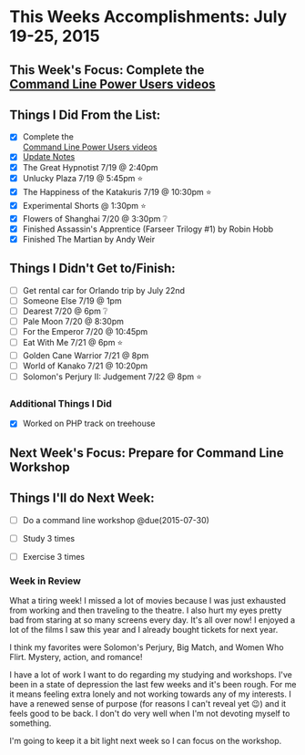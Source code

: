 # This Weeks Accomplishments: July 19-25, 2015

## This Week's Focus: Complete the<br/> [Command Line Power Users videos](http://commandlinepoweruser.com/)

## Things I Did From the List:
- [x] Complete the <br/>[Command Line Power Users videos](https://www.youtube.com/playlist?list=PLu8EoSxDXHP7tXPJp5ZmUpuT7sFvrswzf)
- [x] [Update Notes](https://gist.github.com/MongooseDoom/decd933d7d04ce4ee8aa)
- [x] The Great Hypnotist 7/19 @ 2:40pm
- [x] Unlucky Plaza 7/19 @ 5:45pm :star:
- [x] The Happiness of the Katakuris 7/19 @ 10:30pm :star:
- [x] Experimental Shorts @ 1:30pm :star:
- [x] Flowers of Shanghai 7/20 @ 3:30pm :grey_question:
- [x] Finished Assassin's Apprentice (Farseer Trilogy #1) by Robin Hobb
- [x] Finished The Martian by Andy Weir

## Things I Didn't Get to/Finish:
- [ ] Get rental car for Orlando trip by July 22nd
- [ ] Someone Else 7/19 @ 1pm
- [ ] Dearest 7/20 @ 6pm :grey_question:
- [ ] Pale Moon 7/20 @ 8:30pm
- [ ] For the Emperor 7/20 @ 10:45pm
- [ ] Eat With Me 7/21 @ 6pm :star:
- [ ] Golden Cane Warrior 7/21 @ 8pm
- [ ] World of Kanako 7/21 @ 10:20pm
- [ ] Solomon's Perjury II: Judgement 7/22 @ 8pm :star:

### Additional Things I Did
- [x] Worked on PHP track on treehouse

## Next Week's Focus: Prepare for Command Line Workshop

## Things I'll do Next Week:
- [ ] Do a command line workshop @due(2015-07-30)
- [ ] Study 3 times
- [ ] Exercise 3 times


### Week in Review

What a tiring week! I missed a lot of movies because I was just exhausted from working and then traveling to the theatre. I also hurt my eyes pretty bad from staring at so many screens every day. It's all over now! I enjoyed a lot of the films I saw this year and I already bought tickets for next year.

I think my favorites were Solomon's Perjury, Big Match, and Women Who Flirt. Mystery, action, and romance!

I have a lot of work I want to do regarding my studying and workshops. I've been in a state of depression the last few weeks and it's been rough. For me it means feeling extra lonely and not working towards any of my interests. I have a renewed sense of purpose (for reasons I can't reveal yet :wink:) and it feels good to be back. I don't do very well when I'm not devoting myself to something.

I'm going to keep it a bit light next week so I can focus on the workshop.
